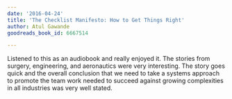 ```yaml
---
date: '2016-04-24'
title: 'The Checklist Manifesto: How to Get Things Right'
author: Atul Gawande
goodreads_book_id: 6667514

---
```

Listened to this as an audiobook and really enjoyed it. The stories from surgery, engineering, and aeronautics were very interesting. The story goes quick and the overall conclusion that we need to take a systems approach to promote the team work needed to succeed against growing complexities in all industries was very well stated.
